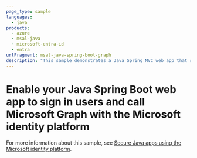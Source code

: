 ```yaml
---
page_type: sample
languages:
  - java
products:
  - azure
  - msal-java
  - microsoft-entra-id
  - entra
urlFragment: msal-java-spring-boot-graph
description: "This sample demonstrates a Java Spring MVC web app that signs in users and calls Microsoft Graph"
---
```


# Enable your Java Spring Boot web app to sign in users and call Microsoft Graph with the Microsoft identity platform

For more information about this sample, see [Secure Java apps using the Microsoft identity platform](https://learn.microsoft.com/en-us/azure/developer/java/identity/).